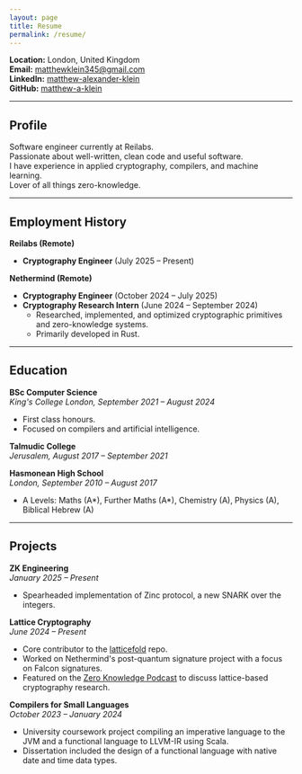 ```yaml
---
layout: page
title: Resume
permalink: /resume/
---
```

**Location:** London, United Kingdom  
**Email:** [matthewklein345@gmail.com](mailto:matthewklein345@gmail.com)  
**LinkedIn:** [matthew-alexander-klein](https://uk.linkedin.com/in/matthew-alexander-klein-987712255)  
**GitHub:** [matthew-a-klein](https://github.com/matthew-a-klein)

---

## Profile

Software engineer currently at Reilabs.  
Passionate about well-written, clean code and useful software.  
I have experience in applied cryptography, compilers, and machine learning.  
Lover of all things zero-knowledge.

---

## Employment History

**Reilabs (Remote)**  
- **Cryptography Engineer** (July 2025 – Present)  

**Nethermind (Remote)**  
- **Cryptography Engineer** (October 2024 – July 2025)  
- **Cryptography Research Intern** (June 2024 – September 2024)  
  - Researched, implemented, and optimized cryptographic primitives and zero-knowledge systems.  
  - Primarily developed in Rust.  


---

## Education

**BSc Computer Science**  
*King's College London, September 2021 – August 2024*  
- First class honours.  
- Focused on compilers and artificial intelligence.

**Talmudic College**  
*Jerusalem, August 2017 – September 2021*

**Hasmonean High School**  
*London, September 2010 – August 2017*  
- A Levels: Maths (A\*), Further Maths (A\*), Chemistry (A), Physics (A), Biblical Hebrew (A)

---

## Projects

**ZK Engineering**  
*January 2025 – Present*  
- Spearheaded implementation of Zinc protocol, a new SNARK over the integers.

**Lattice Cryptography**  
*June 2024 – Present*  
- Core contributor to the [latticefold](https://github.com/NethermindEth/latticefold/) repo.  
- Worked on Nethermind's post-quantum signature project with a focus on Falcon signatures.  
- Featured on the [Zero Knowledge Podcast](https://zeroknowledge.fm/) to discuss lattice-based cryptography research.

**Compilers for Small Languages**  
*October 2023 – January 2024*  
- University coursework project compiling an imperative language to the JVM and a functional language to LLVM-IR using Scala.  
- Dissertation included the design of a functional language with native date and time data types.